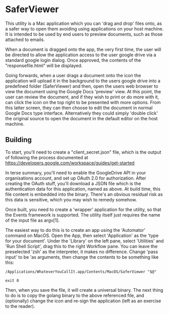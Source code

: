 # SaferViewer

This utility is a Mac application which you can 'drag and drop' files onto, as a safer way to open them avoiding using applications on your host machine.  It is intended to be used by end users to preview documents, such as those attached to emails.  

When a document is dragged onto the app, the very first time, the user will be directed to 
allow the application access to the user google drive via a standard google login dialog.  Once
approved, the contents of the "responsefile.html" will be displayed.

Going forwards, when a user drags a document onto the icon the application will upload it in the
background to the users google drive into a predefined folder (SaferViewer) and then, open the 
users web browser to view the document using the Google Docs 'preview' view.  At this point, 
the user can review the document, and if they wish to print or do more with it, can click the 
icon on the top right to be presented with more options.  From this latter screen, they can then
choose to edit the document in normal Google Docs type interface.  Alternatively they could simply
'double click' the original source to open the document in the default editor on the host machine.

## Building

To start, you'll need to create a "client_secret.json" file, which is the output
of following the process documented at https://developers.google.com/workspace/guides/get-started

In terse summary, you'll need to enable the GoogleDrive API in your organisations
account, and set up OAuth 2.0 for authorization.  After creating the OAuth stuff, you'll
download a JSON file which is the authentication data for this application, named as above. At
build time, this file content is embedded into the binary.  There's an obvious residual
risk as this data is sensitive, which you may wish to remedy somehow.

Once built, you need to create a 'wrapper' application for the utility, so that
the Events framework is supported.  The utility itself just requires the name
of the input file as argv[1].

The easiest way to do this is to create an app using the 'Automator' command on
MacOS.  Open the App, then select 'Application' as the 'type for your document'.
Under the 'Library' on the left pane, select 'Utilities' and 'Run Shell Script',
drag this to the right Workflow pane.  You can leave the preselected 'zsh' as the interpreter, it 
makes no difference.  Change 'pass input' to be 'as arguments, then change the contents to be 
something like this:

`/Applications/WhateverYouCallIt.app/Contents/MacOS/SaferViewer "$@"`

`exit 0`

Then, when you save the file, it will create a universal binary.  The next thing 
to do is to copy the golang binary to the above referenced file, and (optionally)
change the icon and re-sign the application (left as an exercise to the reader).



